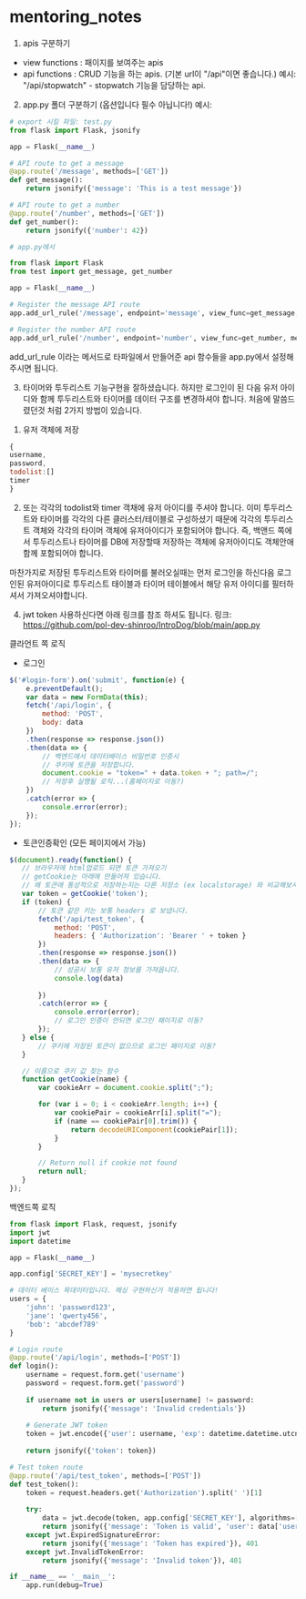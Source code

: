 # mentoring_notes

1. apis 구분하기
- view functions : 패이지를 보여주는 apis 
- api functions : CRUD 기능을 하는 apis. (기본 url이 "/api"이면 좋습니다.)
예시: "/api/stopwatch" - stopwatch 기능을 담당하는 api.

2. app.py 폴더 구분하기 (옵션입니다 필수 아닙니다!)
예시:

```py
# export 시킬 파일: test.py 
from flask import Flask, jsonify

app = Flask(__name__)

# API route to get a message
@app.route('/message', methods=['GET'])
def get_message():
    return jsonify({'message': 'This is a test message'})

# API route to get a number
@app.route('/number', methods=['GET'])
def get_number():
    return jsonify({'number': 42})
```

```py
# app.py에서

from flask import Flask
from test import get_message, get_number

app = Flask(__name__)

# Register the message API route
app.add_url_rule('/message', endpoint='message', view_func=get_message, methods=['GET'])

# Register the number API route
app.add_url_rule('/number', endpoint='number', view_func=get_number, methods=['GET'])
``` 

add_url_rule 이라는 메서드로 타파일에서 만들어준 api 함수들을
app.py에서 설정해주시면 됩니다.

3. 타이머와 투두리스트 기능구현을 잘하셨습니다. 하지만 로그인이 된 다음
유저 아이디와 함께 투두리스트와 타이머를 데이터 구조를 변경하셔야 합니다. 
처음에 말씀드렸던것 처럼 2가지 방법이 있습니다. 
1) 유저 객체에 저장
```js
{
username,
password,
todolist:[]
timer 
}
```

2) 또는 각각의 todolist와 timer 객채에 유저 아이디를 주셔야 합니다. 
이미 투두리스트와 타이머를 각각의 다른 클러스터/테이블로 구성하셨기 때문에
각각의 투두리스트 객체와 각각의 타이머 객체에 유저아이디가 포함되어야 합니다. 
즉, 백앤드 쪽에서 투두리스트나 타이머를 DB에 저장할때 저장하는 객체에
유저아이디도 객체안애 함께 포함되어야 합니다. 

마찬가지로 저장된 투두리스트와 타이머를 불러오실때는 먼저 로그인을 하신다음 로그인된 유저아이디로
투두리스트 태이블과 타이머 테이블에서 해당 유저 아이디를 필터하셔서 가져오셔야합니다. 

4. jwt token 사용하신다면 아래 링크를 참조 하셔도 됩니다.
링크: https://github.com/pol-dev-shinroo/IntroDog/blob/main/app.py

클라언트 쪽 로직
- 로그인 
```js
$('#login-form').on('submit', function(e) {
    e.preventDefault();
    var data = new FormData(this);
    fetch('/api/login', {
        method: 'POST',
        body: data
    })
    .then(response => response.json())
    .then(data => {
        // 백엔드에서 데이터배이스 비밀번호 인증시
        // 쿠키에 토큰을 저장합니다.
        document.cookie = "token=" + data.token + "; path=/";
        // 저장후 실행될 로직...(홈페이지로 이동?) 
    })
    .catch(error => {
        console.error(error);
    });
});
```
- 토큰인증확인 (모든 페이지에서 가능)
 ```js
$(document).ready(function() {
    // 브라우저에 html업로드 되면 토큰 가져오기
    // getCookie는 아래에 만들어져 있습니다.
    // 왜 토큰애 통상적으로 저장하는지는 다른 저장소 (ex localstorage) 와 비교해보시기 바랍니다.
    var token = getCookie('token');
    if (token) {
        // 토큰 같은 키는 보통 headers 로 보냅니다. 
        fetch('/api/test_token', {
            method: 'POST',
            headers: { 'Authorization': 'Bearer ' + token }
        })
        .then(response => response.json())
        .then(data => {
            // 성공시 보통 유저 정보를 가져옵니다. 
            console.log(data)
            
        })
        .catch(error => {
            console.error(error);
            // 로그인 인증이 안되면 로그인 패이지로 이동?
        });
    } else {
        // 쿠키에 저장된 토큰이 없으므로 로그인 패이지로 이동?
    }

    // 이름으로 쿠키 값 찾는 함수
    function getCookie(name) {
        var cookieArr = document.cookie.split(";");

        for (var i = 0; i < cookieArr.length; i++) {
            var cookiePair = cookieArr[i].split("=");
            if (name == cookiePair[0].trim()) {
                return decodeURIComponent(cookiePair[1]);
            }
        }

        // Return null if cookie not found
        return null;
    }
});

```

백엔드쪽 로직
```py
from flask import Flask, request, jsonify
import jwt
import datetime

app = Flask(__name__)

app.config['SECRET_KEY'] = 'mysecretkey'

# 데이터 베이스 목데이터입니다. 해싱 구현하신거 적용하면 됩니다!
users = {
    'john': 'password123',
    'jane': 'qwerty456',
    'bob': 'abcdef789'
}

# Login route
@app.route('/api/login', methods=['POST'])
def login():
    username = request.form.get('username')
    password = request.form.get('password')
    
    if username not in users or users[username] != password:
        return jsonify({'message': 'Invalid credentials'})
    
    # Generate JWT token
    token = jwt.encode({'user': username, 'exp': datetime.datetime.utcnow() + datetime.timedelta(minutes=30)}, app.config['SECRET_KEY'])
    
    return jsonify({'token': token})

# Test token route
@app.route('/api/test_token', methods=['POST'])
def test_token():
    token = request.headers.get('Authorization').split(' ')[1]
    
    try:
        data = jwt.decode(token, app.config['SECRET_KEY'], algorithms=['HS256'])
        return jsonify({'message': 'Token is valid', 'user': data['user']})
    except jwt.ExpiredSignatureError:
        return jsonify({'message': 'Token has expired'}), 401
    except jwt.InvalidTokenError:
        return jsonify({'message': 'Invalid token'}), 401

if __name__ == '__main__':
    app.run(debug=True)
```
